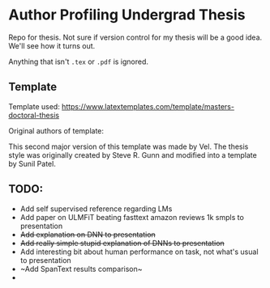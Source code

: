 # Author Profiling Undergrad Thesis

Repo for thesis. Not sure if version control for my thesis will be a good idea.
We'll see how it turns out.

Anything that isn't `.tex` or `.pdf` is ignored.


## Template

Template used: https://www.latextemplates.com/template/masters-doctoral-thesis

Original authors of template:

This second major version of this template was made by Vel. The thesis style was
originally created by Steve R. Gunn and modified into a template by Sunil Patel.

## TODO:

- Add self supervised reference regarding LMs
- Add paper on ULMFiT beating fasttext amazon reviews 1k smpls to presentation
- ~~Add explanation on DNN to presentation~~
- ~~Add really simple stupid explanation of DNNs to presentation~~
- Add interesting bit about human performance on task, not what's usual
to presentation
- ~Add SpanText results comparison~
- 

